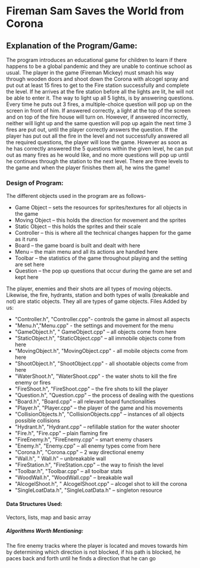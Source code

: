 # Fireman Sam Saves the World from Corona
## Explanation of the Program/Game:
The program introduces an educational game for children to learn if there happens to be a global pandemic and they are unable to continue school as usual. The player in the game (Fireman Mickey) must smash his way through wooden doors and shoot down the Corona with alcogel spray and put out at least 15 fires to get to the Fire station successfully and complete the level. If he arrives at the fire station before all the lights are lit, he will not be able to enter it. The way to light up all 5 lights, is by answering questions. Every time he puts out 3 fires, a multiple-choice question will pop up on the screen in front of him. If answered correctly, a light at the top of the screen and on top of the fire house will turn on. However, if answered incorrectly, neither will light up and the same question will pop up again the next time 3 fires are put out, until the player correctly answers the question. If the player has put out all the fire in the level and not successfully answered all the required questions, the player will lose the game. However as soon as he has correctly answered the 5 questions within the given level, he can put out as many fires as he would like, and no more questions will pop up until he continues through the station to the next level. There are three levels to the game and when the player finishes them all, he wins the game!
### Design of Program:
The different objects used in the program are as follows-
- Game Object – sets the resources for sprites/textures for all objects in the game
- Moving Object – this holds the direction for movement and the sprites
- Static Object – this holds the sprites and their scale
- Controller – this is where all the technical changes happen for the game as it runs
- Board – the game board is built and dealt with here
- Menu – the main menu and all its actions are handled here
- Toolbar – the statistics of the game throughout playing and the setting are set here
- Question – the pop up questions that occur during the game are set and kept here

The player, enemies and their shots are all types of moving objects. Likewise, the fire, hydrants, station and both types of walls (breakable and not) are static objects. They all are types of game objects.
Files Added by us:
- "Controller.h", "Controller.cpp"- controls the game in almost all aspects
- "Menu.h","Menu.cpp" - the settings and movement for the menu
- "GameObject.h", " GameObject.cpp" – all objects come from here
- "StaticObject.h", "StaticObject.cpp" – all immobile objects come from here
- "MovingObject.h", "MovingObject.cpp" - all mobile objects come from here
- "ShootObject.h", "ShootObject.cpp" - all shootable objects come from here
- "WaterShoot.h", "WaterShoot.cpp"  - the water shots to kill the fire enemy or fires
- "FireShoot.h", "FireShoot.cpp" – the fire shots to kill the player
- "Question.h", "Question.cpp" – the process of dealing with the questions
- "Board.h", "Board.cpp" – all relevant board functionalities
- "Player.h", "Player.cpp" – the player of the game and his movements
- "CollisionObjects.h", "CollisionObjects.cpp" – instances of all objects possible collisions
- "Hydrant.h", "Hydrant.cpp" – refillable station for the water shooter
- "Fire.h", "Fire.cpp" – plain flaming fire
- "FireEnemy.h", "FireEnemy.cpp" – smart enemy chasers
- "Enemy.h", "Enemy.cpp" – all enemy types come from here
- "Corona.h", "Corona.cpp" – 2 way directional enemy
- "Wall.h", " Wall.h" – unbreakable wall
- "FireStation.h", "FireStation.cpp" – the way to finish the level 
- "Toolbar.h", "Toolbar.cpp" – all toolbar stats
- "WoodWall.h", "WoodWall.cpp" – breakable wall
- "AlcogelShoot.h", " AlcogelShoot.cpp" – alcogel shot to kill the corona
- "SingleLoatData.h", "SingleLoatData.h" – singleton resource
#### Data Structures Used:
Vectors, lists, map and basic array
##### Algorithms Worth Mentioning:
The fire enemy tracks where the player is located and moves towards him by determining which direction is not blocked, if his path is blocked, he paces back and forth until he finds a direction that he can go
